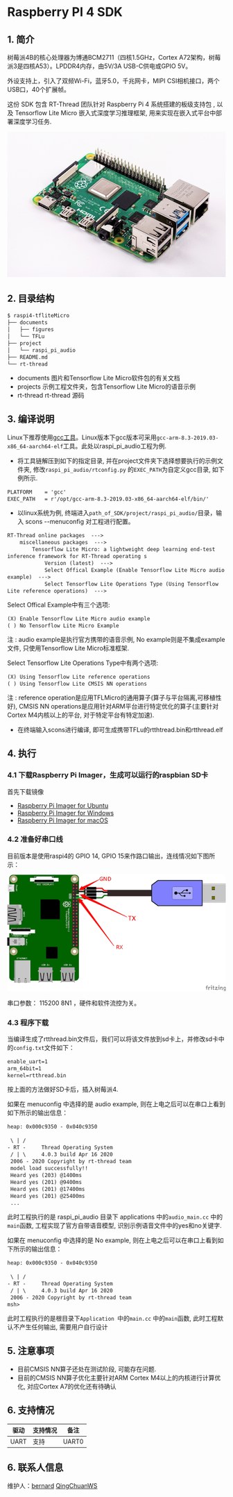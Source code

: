 # Raspberry PI 4 SDK

## 1. 简介

树莓派4B的核心处理器为博通BCM2711（四核1.5GHz，Cortex A72架构，树莓派3是四核A53）。LPDDR4内存，由5V/3A USB-C供电或GPIO 5V。

外设支持上，引入了双频Wi-Fi，蓝牙5.0，千兆网卡，MIPI CSI相机接口，两个USB口，40个扩展帧。

这份 SDK 包含 RT-Thread 团队针对 Raspberry Pi 4 系统搭建的板级支持包 , 以及 Tensorflow Lite Micro 嵌入式深度学习推理框架, 用来实现在嵌入式平台中部署深度学习任务.

![raspi1](documents/figures/raspipi4.png)

## 2. 目录结构

```
$ raspi4-tfliteMicro
├── documents
│   ├── figures
│   └── TFLu
├── project
│   └── raspi_pi_audio
├── README.md
└── rt-thread
```

- documents
  图片和Tensorflow Lite Micro软件包的有关文档
- projects
  示例工程文件夹，包含Tensorflow Lite Micro的语音示例
- rt-thread
  rt-thread 源码

## 3. 编译说明

Linux下推荐使用[gcc工具][2]。Linux版本下gcc版本可采用`gcc-arm-8.3-2019.03-x86_64-aarch64-elf`工具。此处以raspi_pi_audio工程为例. 

- 将工具链解压到如下的指定目录, 并在project文件夹下选择想要执行的示例文件夹,  修改`raspi_pi_audio/rtconfig.py` 的`EXEC_PATH`为自定义gcc目录, 如下例所示.

```
PLATFORM    = 'gcc'
EXEC_PATH   = r'/opt/gcc-arm-8.3-2019.03-x86_64-aarch64-elf/bin/'  
```

- 以linux系统为例, 终端进入`path_of_SDK/project/raspi_pi_audio/`目录，输入 scons --menuconfig 对工程进行配置。

```
RT-Thread online packages  --->
	miscellaneous packages  --->
		Tensorflow Lite Micro: a lightweight deep learning end-test inference framework for RT-Thread operating s
			Version (latest)  --->  
			Select Offical Example (Enable Tensorflow Lite Micro audio example)  --->      
            Select Tensorflow Lite Operations Type (Using Tensorflow Lite reference operations)  ---> 
```

Select Offical Example中有三个选项:

```
(X) Enable Tensorflow Lite Micro audio example 
( ) No Tensorflow Lite Micro Example 
```

注 : audio example是执行官方携带的语音示例, No example则是不集成example文件, 只使用Tensorflow Lite Micro标准框架. 

Select Tensorflow Lite Operations Type中有两个选项:

```
(X) Using Tensorflow Lite reference operations
( ) Using Tensorflow Lite CMSIS NN operations 
```

注 : reference operation是应用TFLMicro的通用算子(算子与平台隔离,可移植性好),  CMSIS NN operations是应用针对ARM平台进行特定优化的算子(主要针对Cortex M4内核以上的平台, 对于特定平台有特定加速).

- 在终端输入scons进行编译, 即可生成携带TFLu的rtthtread.bin和rtthread.elf

## 4. 执行

### 4.1 下载**Raspberry Pi Imager**，生成可以运行的raspbian SD卡

首先下载镜像

* [Raspberry Pi Imager for Ubuntu](https://downloads.raspberrypi.org/imager/imager_amd64.deb)
* [Raspberry Pi Imager for Windows](https://downloads.raspberrypi.org/imager/imager.exe)
* [Raspberry Pi Imager for macOS](https://downloads.raspberrypi.org/imager/imager.dmg)

### 4.2 准备好串口线

目前版本是使用raspi4的 GPIO 14, GPIO 15来作路口输出，连线情况如下图所示：

![raspi2](documents/figures/raspberrypi-console.png)

串口参数： 115200 8N1 ，硬件和软件流控为关。

### 4.3 程序下载

当编译生成了rtthread.bin文件后，我们可以将该文件放到sd卡上，并修改sd卡中的`config.txt`文件如下：

```
enable_uart=1
arm_64bit=1
kernel=rtthread.bin
```

按上面的方法做好SD卡后，插入树莓派4.

如果在 menuconfig 中选择的是 audio example, 则在上电之后可以在串口上看到如下所示的输出信息：

```text
heap: 0x000c9350 - 0x040c9350

 \ | /
- RT -     Thread Operating System
 / | \     4.0.3 build Apr 16 2020
 2006 - 2020 Copyright by rt-thread team
 model load successfully!!
 Heard yes (203) @1400ms
 Heard yes (201) @9400ms
 Heard yes (201) @17400ms
 Heard yes (201) @25400ms
 ...
```

此时工程执行的是 raspi_pi_audio 目录下 applications 中的`audio_main.cc` 中的`main`函数, 工程实现了官方自带语音模型, 识别示例语音文件中的yes和no关键字. 

如果在 menuconfig 中选择的是 No example, 则在上电之后可以在串口上看到如下所示的输出信息：

```text
heap: 0x000c9350 - 0x040c9350

 \ | /
- RT -     Thread Operating System
 / | \     4.0.3 build Apr 16 2020
 2006 - 2020 Copyright by rt-thread team
msh>
```

此时工程执行的是根目录下`Application `中的`main.cc` 中的`main`函数, 此时工程默认不产生任何输出, 需要用户自行设计

## 5. 注意事项

- 目前CMSIS NN算子还处在测试阶段, 可能存在问题. 
- 目前的CMSIS NN算子优化主要针对ARM Cortex M4以上的内核进行计算优化, 对应Cortex A7的优化还有待确认

## 6. 支持情况

| 驱动 | 支持情况  |  备注  |
| ------ | ----  | :------:  |
| UART | 支持 | UART0|

## 6. 联系人信息

维护人：[bernard][5]  [QingChuanWS][7]

[1]: https://www.rt-thread.org/page/download.html
[2]: https://developer.arm.com/tools-and-software/open-source-software/developer-tools/gnu-toolchain/gnu-a/downloads
[3]: https://downloads.raspberrypi.org/raspbian_lite_latest
[4]: https://etcher.io
[5]: https://github.com/BernardXiong
[6]:https://tensorflow.google.cn/lite/microcontrollers
[7]:https://github.com/QingChuanWS/raspi4-tfliteMicro

